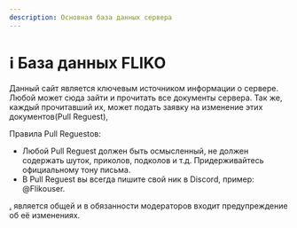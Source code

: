 ```yaml
---
description: Основная база данных сервера
---
```


# ℹ База данных FLIKO

Данный сайт является ключевым источником информации о сервере. Любой может сюда зайти и прочитать все документы сервера. Так же, каждый прочитавший их, может подать заявку на изменение этих документов(Pull Reguest),

Правила Pull Reguestов:

* Любой Pull Reguest должен быть осмысленный, не должен содержать шуток, приколов, подколов и т.д. Придерживайтесь официальному тону письма.
* В Pull Reguest вы всегда пишите свой ник в Discord, пример: @Flikouser.

[.](./ "mention") является общей и в обязанности модераторов входит предупреждение об её изменениях.

